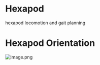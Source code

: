 # Hexapod
hexapod locomotion and gait planning
# Hexapod Orientation 
![image.png](attachment:1ea344d9-38fe-46e2-afc7-acc2b3876261:image.png)

